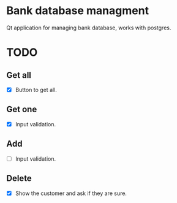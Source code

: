 # Bank database managment

Qt application for managing bank database, works with postgres.

# TODO

## Get all

- [x] Button to get all.

## Get one

- [x] Input validation.

## Add

- [ ] Input validation.

## Delete

- [x] Show the customer and ask if they are sure.
